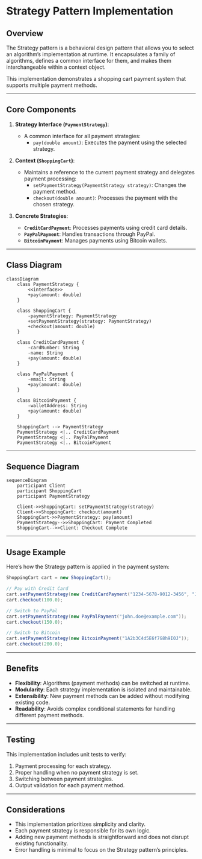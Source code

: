 # **Strategy Pattern Implementation**

## **Overview**

The Strategy pattern is a behavioral design pattern that allows you to select an algorithm’s implementation at runtime. It encapsulates a family of algorithms, defines a common interface for them, and makes them interchangeable within a context object.

This implementation demonstrates a shopping cart payment system that supports multiple payment methods.

---

## **Core Components**

1. **Strategy Interface (`PaymentStrategy`)**:

   - A common interface for all payment strategies:
      - `pay(double amount)`: Executes the payment using the selected strategy.
2. **Context (`ShoppingCart`)**:

   - Maintains a reference to the current payment strategy and delegates payment processing:
      - `setPaymentStrategy(PaymentStrategy strategy)`: Changes the payment method.
      - `checkout(double amount)`: Processes the payment with the chosen strategy.
3. **Concrete Strategies**:

   - **`CreditCardPayment`**: Processes payments using credit card details.
   - **`PayPalPayment`**: Handles transactions through PayPal.
   - **`BitcoinPayment`**: Manages payments using Bitcoin wallets.

---

## **Class Diagram**

```mermaid
classDiagram
    class PaymentStrategy {
        <<interface>>
        +pay(amount: double)
    }
    
    class ShoppingCart {
        -paymentStrategy: PaymentStrategy
        +setPaymentStrategy(strategy: PaymentStrategy)
        +checkout(amount: double)
    }
    
    class CreditCardPayment {
        -cardNumber: String
        -name: String
        +pay(amount: double)
    }
    
    class PayPalPayment {
        -email: String
        +pay(amount: double)
    }
    
    class BitcoinPayment {
        -walletAddress: String
        +pay(amount: double)
    }
    
    ShoppingCart --> PaymentStrategy
    PaymentStrategy <|.. CreditCardPayment
    PaymentStrategy <|.. PayPalPayment
    PaymentStrategy <|.. BitcoinPayment
```

---

## **Sequence Diagram**

```mermaid
sequenceDiagram
    participant Client
    participant ShoppingCart
    participant PaymentStrategy

    Client->>ShoppingCart: setPaymentStrategy(strategy)
    Client->>ShoppingCart: checkout(amount)
    ShoppingCart->>PaymentStrategy: pay(amount)
    PaymentStrategy-->>ShoppingCart: Payment Completed
    ShoppingCart-->>Client: Checkout Complete
```

---

## **Usage Example**

Here’s how the Strategy pattern is applied in the payment system:

```java
ShoppingCart cart = new ShoppingCart();

// Pay with Credit Card
cart.setPaymentStrategy(new CreditCardPayment("1234-5678-9012-3456", "John Doe"));
cart.checkout(100.0);

// Switch to PayPal
cart.setPaymentStrategy(new PayPalPayment("john.doe@example.com"));
cart.checkout(150.0);

// Switch to Bitcoin
cart.setPaymentStrategy(new BitcoinPayment("1A2b3C4d5E6f7G8h9I0J"));
cart.checkout(200.0);
```

---

## **Benefits**

- **Flexibility**: Algorithms (payment methods) can be switched at runtime.
- **Modularity**: Each strategy implementation is isolated and maintainable.
- **Extensibility**: New payment methods can be added without modifying existing code.
- **Readability**: Avoids complex conditional statements for handling different payment methods.

---

## **Testing**

This implementation includes unit tests to verify:

1. Payment processing for each strategy.
2. Proper handling when no payment strategy is set.
3. Switching between payment strategies.
4. Output validation for each payment method.

---

## **Considerations**

- This implementation prioritizes simplicity and clarity.
- Each payment strategy is responsible for its own logic.
- Adding new payment methods is straightforward and does not disrupt existing functionality.
- Error handling is minimal to focus on the Strategy pattern’s principles.


